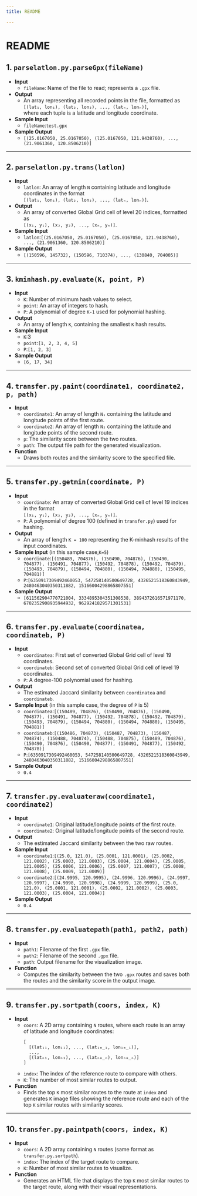 ```yaml
---
title: README

---
```


# README

## 1. `parselatlon.py.parseGpx(fileName)`
- **Input**  
  - `fileName`: Name of the file to read; represents a `.gpx` file.
- **Output**  
  - An array representing all recorded points in the file, formatted as  
    `[(lat₁, lon₁), (lat₂, lon₂), ..., (latₙ, lonₙ)]`,  
    where each tuple is a latitude and longitude coordinate.
- **Sample Input**
    - `fileName`:`test.gpx`
- **Sample Output**
    - `[(25.0167050, 25.0167050), (l25.0167050, 121.9438760), ..., (21.9061360, 120.8506210)]`
---

## 2. `parselatlon.py.trans(latlon)`
- **Input**  
  - `latlon`: An array of length `N` containing latitude and longitude coordinates in the format  
    `[(lat₁, lon₁), (lat₂, lon₂), ..., (latₙ, lonₙ)]`.
- **Output**  
  - An array of converted Global Grid cell of level 20 indices, formatted as  
    `[(x₁, y₁), (x₂, y₂), ..., (xₙ, yₙ)]`.
- **Sample Input**
    - `latlon`:`[(25.0167050, 25.0167050), (25.0167050, 121.9438760), ..., (21.9061360, 120.8506210)]`
- **Sample Output**
    - `[(150596, 145732), (150596, 710374), ..., (130840, 704005)]`
---

## 3. `kminhash.py.evaluate(K, point, P)`
- **Input**  
  - `K`: Number of minimum hash values to select.  
  - `point`: An array of integers to hash.  
  - `P`: A polynomial of degree `K-1` used for polynomial hashing.
- **Output**  
  - An array of length `K`, containing the smallest `K` hash results.
- **Sample Input**
    - `K`:3
    - `point`:`[1, 2, 3, 4, 5]`
    - `P`:`[1, 2, 3]`
- **Sample Output**
    - `[6, 17, 34]`
---

## 4. `transfer.py.paint(coordinate1, coordinate2, p, path)`
- **Input**  
  - `coordinate1`: An array of length `N₁` containing the latitude and longitude points of the first route.  
  - `coordinate2`: An array of length `N₂` containing the latitude and longitude points of the second route.  
  - `p`: The similarity score between the two routes.  
  - `path`: The output file path for the generated visualization.
- **Function**  
  - Draws both routes and the similarity score to the specified file.

---

## 5. `transfer.py.getmin(coordinate, P)`
- **Input**  
  - `coordinate`: An array of converted Global Grid cell of level 19 indices in the format  
    `[(x₁, y₁), (x₂, y₂), ..., (xₙ, yₙ)]`.  
  - `P`: A polynomial of degree 100 (defined in `transfer.py`) used for hashing.
- **Output**  
  - An array of length `K = 100` representing the K-minhash results of the input coordinates.
- **Sample Input** (in this sample case,`K=5`)
    - `coordinate`:`[(150489, 704876), (150490, 704876), (150490, 704877), (150491, 704877), (150492, 704878), (150492, 704879), (150493, 704879), (150494, 704880), (150494, 704880), (150495, 704881)]`
    - `P`:`[6350917309492460053, 547258140500649728, 4326521518360843949, 2480463040350311882, 15166004298865807551]`
- **Sample Output**
    - `[611562904770721004, 3334895304351308538, 3894372616571971170, 6702352908935944932, 9629241829571301531]` 
---

## 6. `transfer.py.evaluate(coordinatea, coordinateb, P)`
- **Input**  
  - `coordinatea`: First set of converted Global Grid cell of level 19 coordinates.  
  - `coordinateb`: Second set of converted Global Grid cell of level 19 coordinates.  
  - `P`: A degree-100 polynomial used for hashing.
- **Output**  
  - The estimated Jaccard similarity between `coordinatea` and `coordinateb`.
- **Sample Input** (in this sample case, the degree of `P` is 5)
    - `coordinatea`:`[(150489, 704876), (150490, 704876), (150490, 704877), (150491, 704877), (150492, 704878), (150492, 704879), (150493, 704879), (150494, 704880), (150494, 704880), (150495, 704881)]`
    - `coordinateb`:`[(150486, 704873), (150487, 704873), (150487, 704874), (150488, 704874), (150488, 704875), (150489, 704876), (150490, 704876), (150490, 704877), (150491, 704877), (150492, 704878)]`
    - `P`:`[6350917309492460053, 547258140500649728, 4326521518360843949, 2480463040350311882, 15166004298865807551]`
- **Sample Output**
    - `0.4` 

---

## 7. `transfer.py.evaluateraw(coordinate1, coordinate2)`
- **Input**  
  - `coordinate1`: Original latitude/longitude points of the first route.  
  - `coordinate2`: Original latitude/longitude points of the second route.
- **Output**  
  - The estimated Jaccard similarity between the two raw routes.
- **Sample Input** 
    - `coordinate1`:`[(25.0, 121.0), (25.0001, 121.0001), (25.0002, 121.0002), (25.0003, 121.0003), (25.0004, 121.0004), (25.0005, 121.0005), (25.0006, 121.0006), (25.0007, 121.0007), (25.0008, 121.0008), (25.0009, 121.0009)]`
    - `coordinate2`:`[(24.9995, 120.9995), (24.9996, 120.9996), (24.9997, 120.9997), (24.9998, 120.9998), (24.9999, 120.9999), (25.0, 121.0), (25.0001, 121.0001), (25.0002, 121.0002), (25.0003, 121.0003), (25.0004, 121.0004)]`
- **Sample Output**
    - `0.4` 
---

## 8. `transfer.py.evaluatepath(path1, path2, path)`
- **Input**  
  - `path1`: Filename of the first `.gpx` file.  
  - `path2`: Filename of the second `.gpx` file.  
  - `path`: Output filename for the visualization image.
- **Function**  
  - Computes the similarity between the two `.gpx` routes and saves both the routes and the similarity score in the output image.

---

## 9. `transfer.py.sortpath(coors, index, K)`
- **Input**  
  - `coors`: A 2D array containing `N` routes, where each route is an array of latitude and longitude coordinates:  
    ```
    [
      [(lat₁₁, lon₁₁), ..., (lat₁ₘ_₁, lon₁ₘ_₁)],
      ...,
      [(latₙ₁, lonₙ₁), ..., (latₙₘ_ₙ), lonₙₘ_ₙ)]
    ]
    ```
  - `index`: The index of the reference route to compare with others.  
  - `K`: The number of most similar routes to output.
- **Function**  
  - Finds the top `K` most similar routes to the route at `index` and generates `K` image files showing the reference route and each of the top `K` similar routes with similarity scores.

---

## 10. `transfer.py.paintpath(coors, index, K)`
- **Input**  
  - `coors`: A 2D array containing `N` routes (same format as ```transfer.py.sortpath```).  
  - `index`: The index of the target route to compare.  
  - `K`: Number of most similar routes to visualize.
- **Function**  
  - Generates an HTML file that displays the top `K` most similar routes to the target route, along with their visual representations.
